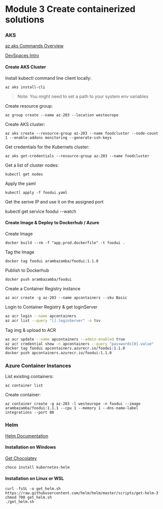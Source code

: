# Module 3 Create containerized solutions

### AKS

[az aks Commands Overview](https://docs.microsoft.com/en-us/cli/azure/aks?view=azure-cli-latest)

[DevSpaces Intro](https://docs.microsoft.com/en-us/azure/dev-spaces/quickstart-team-development)

#### Create AKS Cluster

Install kubectl command line client locally:

`az aks install-cli`

> Note: You might need to set a path to your system env variables

Create resource group:

`az group create --name az-203 --location westeurope`

Create AKS cluster:

`az aks create --resource-group az-203 --name foodcluster --node-count 1 --enable-addons monitoring --generate-ssh-keys`

Get credentials for the Kubernets cluster:

`az aks get-credentials --resource-group az-203 --name foodcluster`

Get a list of cluster nodes:

`kubectl get nodes`

Apply the yaml

`kubectl apply -f foodui.yaml`

Get the serive IP and use it on the assigned port

kubectl get service foodui --watch

#### Create Image & Deploy to Dockerhub / Azure

Create Image

`docker build --rm -f "app.prod.dockerfile" -t foodui .`

Tag the Image

`docker tag foodui arambazamba/foodui:1.1.0`

Publish to Dockerhub

`docker push arambazamba/foodui`

Create a Container Registry instance

`az acr create -g az-203 --name apcontainers --sku Basic`

Login to Container Registry & get loginServer

```bash
az acr login --name apcontainers
az acr list --query "[].loginServer" -o tsv
```

Tag img & upload to ACR

```bash
az acr update --name apcontainers --admin-enabled true
az acr credential show -n apcontainers --query "passwords[0].value"
docker tag foodui apcontainers.azurecr.io/foodui:1.1.0
docker push apcontainers.azurecr.io/foodui:1.1.0
```

### Azure Container Instances

List existing containers:

`az container list`

Create container:

`az container create -g az-203 -l westeurope -n foodui --image arambazamba/foodui:1.1.1 --cpu 1 --memory 1 --dns-name-label integrations --port 80`

### Helm

[Helm Documentation](https://helm.sh/)

#### Installation on Windows

[Get Chocolatey](https://chocolatey.org/install)

`choco install kubernetes-helm`

#### Installation on Linux or WSL

```
curl -fsSL -o get_helm.sh https://raw.githubusercontent.com/helm/helm/master/scripts/get-helm-3
chmod 700 get_helm.sh
./get_helm.sh
```
